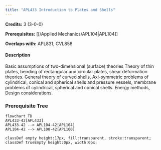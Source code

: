 ```yaml
---
title: "APL433 Introduction to Plates and Shells"
---
```

**Credits:** 3 (3-0-0)

**Prerequisites:** [[/Applied Mechanics/APL104|APL104]]

**Overlaps with:** APL831, CVL858

#### Description
Basic assumptions of two-dimensional (surface) theories Theory of thin plates, bending of rectangular and circular plates, shear deformation theories. General theory of curved shells, Axi-symmetric problems of cylindrical, conical and spherical shells and pressure vessels, membrane problems of cylindrical, spherical and conical shells. Energy methods, Design considerations.

### Prerequisite Tree

```mermaid
flowchart TD
APL433-42[APL433]
APL433-42 --> APL104-42[APL104]
APL104-42 --> APL100-42[APL100]

classDef empty height:17px, fill:transparent, stroke:transparent;
classDef trueEmpty height:0px, width:0px;
```
